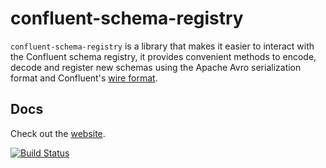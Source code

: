 # confluent-schema-registry

`confluent-schema-registry` is a library that makes it easier to interact with the Confluent schema registry, it provides convenient methods to encode, decode and register new schemas using the Apache Avro serialization format and Confluent's [wire format](https://docs.confluent.io/current/schema-registry/docs/serializer-formatter.html#wire-format).

## Docs

Check out the [website](https://kafkajs.github.io/confluent-schema-registry/).

[![Build Status](https://dev.azure.com/tulios/ConfluentSchemaRegistry/_apis/build/status/kafkajs.confluent-schema-registry?branchName=master)](https://dev.azure.com/tulios/ConfluentSchemaRegistry/_build/latest?definitionId=3&branchName=master)
